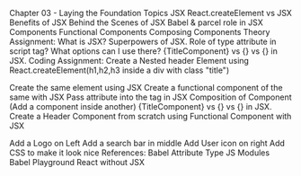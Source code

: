 Chapter 03 - Laying the Foundation
Topics
JSX
React.createElement vs JSX
Benefits of JSX
Behind the Scenes of JSX
Babel & parcel role in JSX
Components
Functional Components
Composing Components
Theory Assignment:
What is JSX?
Superpowers of JSX.
Role of type attribute in script tag? What options can I use there?
{TitleComponent} vs {<TitleComponent/>} vs {<TitleComponent></TitleComponent>} in JSX.
Coding Assignment:
Create a Nested header Element using React.createElement(h1,h2,h3 inside a div with class "title")

Create the same element using JSX
Create a functional component of the same with JSX
Pass attribute into the tag in JSX
Composition of Component (Add a component inside another)
{TitleComponent} vs {<TitleComponent/>} vs {<TitleComponent></TitleComponent>} in JSX.
Create a Header Component from scratch using Functional Component with JSX

Add a Logo on Left
Add a search bar in middle
Add User icon on right
Add CSS to make it look nice
References:
Babel
Attribute Type
JS Modules
Babel Playground
React without JSX
